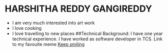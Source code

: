 # HARSHITHA REDDY GANGIREDDY
- I am very much interested into art work
- I love cooking
- I love travelling to new places
##Technical Background: 
I have one year technical experience. I have worked as software developer in TCS.
Link to my favouite meme [Keep smiling](https://www.google.co.in/url?sa=i&url=https%3A%2F%2Fstock.adobe.com%2Fsearch%3Fk%3D%2522keep%2Bsmile%2522&psig=AOvVaw08qRpZpsvqYABqx-hbVzHg&ust=1663972840249000&source=images&cd=vfe&ved=0CAwQjRxqFwoTCNi77I68qfoCFQAAAAAdAAAAABAD)
